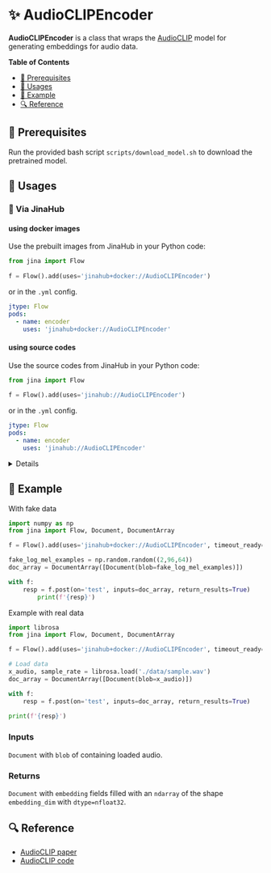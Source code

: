 
# ✨ AudioCLIPEncoder

**AudioCLIPEncoder** is a class that wraps the [AudioCLIP](https://github.com/AndreyGuzhov/AudioCLIP) model for generating embeddings for audio data. 

<!-- START doctoc generated TOC please keep comment here to allow auto update -->
<!-- DON'T EDIT THIS SECTION, INSTEAD RE-RUN doctoc TO UPDATE -->
**Table of Contents**

- [🌱 Prerequisites](#-prerequisites)
- [🚀 Usages](#-usages)
- [🎉️ Example](#%EF%B8%8F-example)
- [🔍️ Reference](#%EF%B8%8F-reference)

<!-- END doctoc generated TOC please keep comment here to allow auto update -->

## 🌱 Prerequisites

Run the provided bash script `scripts/download_model.sh` to download the pretrained model.

## 🚀 Usages

### 🚚 Via JinaHub

#### using docker images
Use the prebuilt images from JinaHub in your Python code: 

```python
from jina import Flow
	
f = Flow().add(uses='jinahub+docker://AudioCLIPEncoder')
```

or in the `.yml` config.
```yaml
jtype: Flow
pods:
  - name: encoder
    uses: 'jinahub+docker://AudioCLIPEncoder'
```

#### using source codes
Use the source codes from JinaHub in your Python code:

```python
from jina import Flow
	
f = Flow().add(uses='jinahub://AudioCLIPEncoder')
```

or in the `.yml` config.

```yaml
jtype: Flow
pods:
  - name: encoder
    uses: 'jinahub://AudioCLIPEncoder'
```
<details>

### 📦️ Via Pypi

1. Install the `jinahub-AudioCLIPEncoder` package.

	```bash
	pip install git+https://github.com/jina-ai/executor-audio-clip-encoder.git
	```

1. Use `jinahub-vggishaudio-encoder` in your code

	```python
	from jina import Flow
	from jinahub.encoder.audioclip import AudioCLIPEncoder
	
	f = Flow().add(uses='jinahub+docker://AudioCLIPEncoder')
	```


### 🐳 Via Docker

1. Clone the repo and build the docker image

	```shell
	git clone https://github.com/jina-ai/executor-audio-clip-encoder.git
	cd executor-audio-clip-encoder
	docker build -t executor-audio-clip-encoder .
	```

1. Use `executor-audio-clip-encoder` in your codes

	```python
	from jina import Flow
	
	f = Flow().add(uses='docker://executor-audio-clip-encoder:latest')
	```
</details>

## 🎉️ Example 

With fake data

```python
import numpy as np
from jina import Flow, Document, DocumentArray

f = Flow().add(uses='jinahub+docker://AudioCLIPEncoder', timeout_ready=3000)

fake_log_mel_examples = np.random.random((2,96,64))
doc_array = DocumentArray([Document(blob=fake_log_mel_examples)])

with f:
    resp = f.post(on='test', inputs=doc_array, return_results=True)
		print(f'{resp}')
```

Example with real data


```python
import librosa
from jina import Flow, Document, DocumentArray

f = Flow().add(uses='jinahub+docker://AudioCLIPEncoder', timeout_ready=3000)

# Load data
x_audio, sample_rate = librosa.load('./data/sample.wav')
doc_array = DocumentArray([Document(blob=x_audio)])

with f:
    resp = f.post(on='test', inputs=doc_array, return_results=True)
    
print(f'{resp}')
```





### Inputs 

`Document` with `blob` of containing loaded audio.

### Returns

`Document` with `embedding` fields filled with an `ndarray` of the shape `embedding_dim` with `dtype=nfloat32`.


## 🔍️ Reference
- [AudioCLIP paper](https://arxiv.org/abs/2106.13043)
- [AudioCLIP code](https://github.com/AndreyGuzhov/AudioCLIP)
